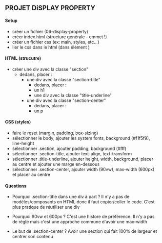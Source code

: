 ## PROJET DiSPLAY PROPERTY

#### Setup

- créer un fichier (06-display-property)
- créer index.html (structure générale - emmet !)
- créer un fichier css (ex: main, styles, etc...)
- lier le css dans le html (dans élément <head>)

#### HTML (strucutre)

- créer une div avec la classe "section"
  - dedans, placer :
    - une div avec la classe "section-title"
      - dedans, placer :
      - un h1
      - une div avec la classe "title-underline"
    - une div avec la classe "section-center"
      - dedans, placer :
      - un p

#### CSS (styles)

- faire le reset (margin, padding, box-sizing)
- sélectionner le body, ajouter les system fonts, background (#f1f5f9), line-height
- sélectionner .section, ajouter padding, background (#fff)
- sélectionner .section-title, ajouter text-align, text-transform
- sélectionner .title-underline, ajouter height, width, background, placer au centre et ajouter une marge en-dessous
- sélectionner .section-center, ajouter width (90vw), max-width (600px) et placer au centre

#### Questions

- Pourquoi .section-title dans une div à part ?
  Il n'y a pas de modèles/composants en HTML donc il faut copier/coller le code. C'est plus pratique de réutiliser une div

- Pourquoi 90vw et 600px ?
  C'est une histore de préférence. Il n'y a pas de règle mais c'est une approche commune d'avoir une max-width

- Le but de .section-center ?
  Avoir une section qui fait 100% de largeur et centrer son contenu
